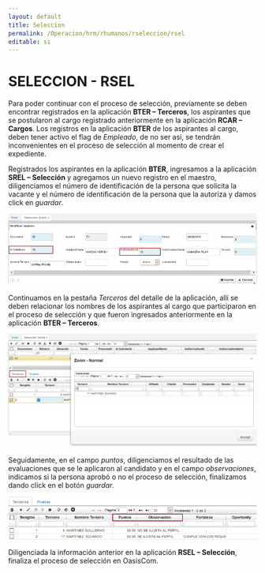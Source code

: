 ```yaml
---
layout: default
title: Seleccion
permalink: /Operacion/hrm/rhumanos/rseleccion/rsel
editable: si
---
```


# SELECCION - RSEL


Para poder continuar con el proceso de selección, previamente se deben encontrar registrados en la aplicación **BTER – Terceros**, los aspirantes que se postularon al cargo registrado anteriormente en la aplicación **RCAR – Cargos**. 
Los registros en la aplicación **BTER** de los aspirantes al cargo, deben tener activo el flag de _Empleado_, de no ser así, se tendrán inconvenientes en el proceso de selección al momento de crear el expediente.

Registrados los aspirantes en la aplicación **BTER**, ingresamos a la aplicación **SREL – Selección** y agregamos un nuevo registro en el maestro, diligenciamos el número de identificación de la persona que solicita la vacante y el número de identificación de la persona que la autoriza y damos click en _guardar_.


![](rsel1.png)


Continuamos en la pestaña _Terceros_ del detalle de la aplicación, allí se deben relacionar los nombres de los aspirantes al cargo que participaron en el proceso de selección y que fueron ingresados anteriormente en la aplicación **BTER – Terceros**.


![](rsel2.png)


Seguidamente, en el campo _puntos_, diligenciamos el resultado de las evaluaciones que se le aplicaron al candidato y en el campo _observaciones_, indicamos si la persona aprobó o no el proceso de selección, finalizamos dando click en el botón _guardar_.


![](rsel3.png)


Diligenciada la información anterior en la aplicación **RSEL – Selección**, finaliza el proceso de selección en OasisCom.







